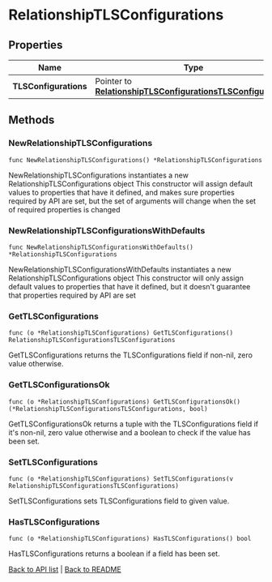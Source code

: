 # RelationshipTLSConfigurations

## Properties

Name | Type | Description | Notes
------------ | ------------- | ------------- | -------------
**TLSConfigurations** | Pointer to [**RelationshipTLSConfigurationsTLSConfigurations**](RelationshipTLSConfigurationsTLSConfigurations.md) |  | [optional] 

## Methods

### NewRelationshipTLSConfigurations

`func NewRelationshipTLSConfigurations() *RelationshipTLSConfigurations`

NewRelationshipTLSConfigurations instantiates a new RelationshipTLSConfigurations object
This constructor will assign default values to properties that have it defined,
and makes sure properties required by API are set, but the set of arguments
will change when the set of required properties is changed

### NewRelationshipTLSConfigurationsWithDefaults

`func NewRelationshipTLSConfigurationsWithDefaults() *RelationshipTLSConfigurations`

NewRelationshipTLSConfigurationsWithDefaults instantiates a new RelationshipTLSConfigurations object
This constructor will only assign default values to properties that have it defined,
but it doesn't guarantee that properties required by API are set

### GetTLSConfigurations

`func (o *RelationshipTLSConfigurations) GetTLSConfigurations() RelationshipTLSConfigurationsTLSConfigurations`

GetTLSConfigurations returns the TLSConfigurations field if non-nil, zero value otherwise.

### GetTLSConfigurationsOk

`func (o *RelationshipTLSConfigurations) GetTLSConfigurationsOk() (*RelationshipTLSConfigurationsTLSConfigurations, bool)`

GetTLSConfigurationsOk returns a tuple with the TLSConfigurations field if it's non-nil, zero value otherwise
and a boolean to check if the value has been set.

### SetTLSConfigurations

`func (o *RelationshipTLSConfigurations) SetTLSConfigurations(v RelationshipTLSConfigurationsTLSConfigurations)`

SetTLSConfigurations sets TLSConfigurations field to given value.

### HasTLSConfigurations

`func (o *RelationshipTLSConfigurations) HasTLSConfigurations() bool`

HasTLSConfigurations returns a boolean if a field has been set.


[Back to API list](../README.md#documentation-for-api-endpoints) | [Back to README](../README.md)
